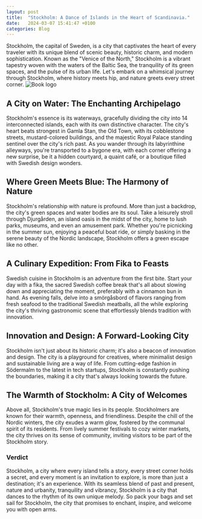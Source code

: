 ```yaml
---
layout: post
title:  "Stockholm: A Dance of Islands in the Heart of Scandinavia."
date:   2024-03-07 15:41:47 +0100
categories: Blog
---
```

Stockholm, the capital of Sweden, is a city that captivates the heart of every traveler with its unique blend of scenic beauty, historic charm, and modern sophistication. Known as the "Venice of the North," Stockholm is a vibrant tapestry woven with the waters of the Baltic Sea, the tranquility of its green spaces, and the pulse of its urban life. Let's embark on a whimsical journey through Stockholm, where history meets hip, and nature greets every street corner.
![Book logo](../../../../assets/images/stockholm-sweden.jpeg)

## A City on Water: The Enchanting Archipelago
Stockholm's essence is its waterways, gracefully dividing the city into 14 interconnected islands, each with its own distinctive character. The city's heart beats strongest in Gamla Stan, the Old Town, with its cobblestone streets, mustard-colored buildings, and the majestic Royal Palace standing sentinel over the city's rich past. As you wander through its labyrinthine alleyways, you're transported to a bygone era, with each corner offering a new surprise, be it a hidden courtyard, a quaint café, or a boutique filled with Swedish design wonders.

## Where Green Meets Blue: The Harmony of Nature
Stockholm's relationship with nature is profound. More than just a backdrop, the city's green spaces and water bodies are its soul. Take a leisurely stroll through Djurgården, an island oasis in the midst of the city, home to lush parks, museums, and even an amusement park. Whether you're picnicking in the summer sun, enjoying a peaceful boat ride, or simply basking in the serene beauty of the Nordic landscape, Stockholm offers a green escape like no other.

## A Culinary Expedition: From Fika to Feasts
Swedish cuisine in Stockholm is an adventure from the first bite. Start your day with a fika, the sacred Swedish coffee break that's all about slowing down and appreciating the moment, preferably with a cinnamon bun in hand. As evening falls, delve into a smörgåsbord of flavors ranging from fresh seafood to the traditional Swedish meatballs, all the while exploring the city's thriving gastronomic scene that effortlessly blends tradition with innovation.

## Innovation and Design: A Forward-Looking City
Stockholm isn't just about its historic charm; it's also a beacon of innovation and design. The city is a playground for creatives, where minimalist design and sustainable living are a way of life. From cutting-edge fashion in Södermalm to the latest in tech startups, Stockholm is constantly pushing the boundaries, making it a city that's always looking towards the future.

## The Warmth of Stockholm: A City of Welcomes
Above all, Stockholm's true magic lies in its people. Stockholmers are known for their warmth, openness, and friendliness. Despite the chill of the Nordic winters, the city exudes a warm glow, fostered by the communal spirit of its residents. From lively summer festivals to cozy winter markets, the city thrives on its sense of community, inviting visitors to be part of the Stockholm story.

### Verdict
Stockholm, a city where every island tells a story, every street corner holds a secret, and every moment is an invitation to explore, is more than just a destination; it's an experience. With its seamless blend of past and present, nature and urbanity, tranquility and vibrancy, Stockholm is a city that dances to the rhythm of its own unique melody. So pack your bags and set sail for Stockholm, the city that promises to enchant, inspire, and welcome you with open arms.
